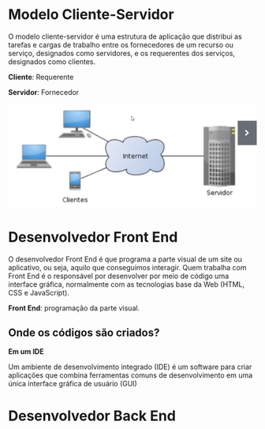 
# Modelo Cliente-Servidor

O modelo cliente-servidor é uma estrutura de aplicação que distribui as tarefas e cargas de trabalho entre os fornecedores de um recurso ou serviço, designados como servidores, e os requerentes dos serviços, designados como clientes.

**Cliente**: Requerente

**Servidor**: Fornecedor

![modelo](img/Captura%20de%20tela%20de%202022-08-04%2015-46-32.png)


# Desenvolvedor Front End

O desenvolvedor Front End é que programa a parte visual de um site ou aplicativo, ou seja, aquilo que conseguimos interagir. Quem trabalha com Front End é o responsável por desenvolver por meio de código uma interface gráfica, normalmente com as tecnologias base da Web (HTML, CSS e JavaScript).

**Front End**: programação da parte visual.

## Onde os códigos são criados?

**Em um IDE**

Um ambiente de desenvolvimento integrado (IDE) é um software para criar aplicações que combina ferramentas comuns de desenvolvimento em uma única interface gráfica de usuário (GUI)

# Desenvolvedor Back End
